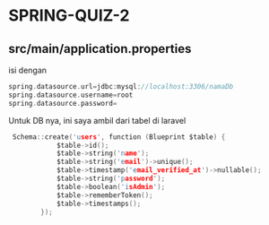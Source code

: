 # SPRING-QUIZ-2
## src/main/application.properties
isi dengan
```C
spring.datasource.url=jdbc:mysql://localhost:3306/namaDb
spring.datasource.username=root
spring.datasource.password=
```
Untuk DB nya, ini saya ambil dari tabel di laravel
```C
 Schema::create('users', function (Blueprint $table) {
            $table->id();
            $table->string('name');
            $table->string('email')->unique();
            $table->timestamp('email_verified_at')->nullable();
            $table->string('password');
            $table->boolean('isAdmin');
            $table->rememberToken();
            $table->timestamps();
        });
   ```

